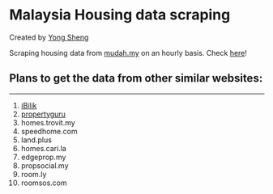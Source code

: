 # Malaysia Housing data scraping
Created by [Yong Sheng](https://tanyongsheng.net)

Scraping housing data from [mudah.my](https://www.mudah.my/) on an hourly basis. Check [here](https://github.com/tan-yong-sheng/gh-actions-scraping-MY-houses/tree/main/data)!

## Plans to get the data from other similar websites:
---------------------------
1. [iBilik](https://ibilik.my)
1. [propertyguru](https://iproperty.com.my)
1. homes.trovit.my
1. speedhome.com
1. land.plus
1. homes.cari.la
1. edgeprop.my
1. propsocial.my
1. room.ly
1. roomsos.com

